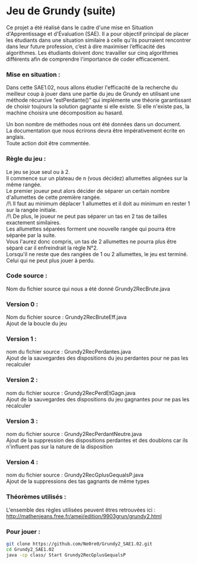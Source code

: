 # Jeu de Grundy (suite)

Ce projet a été réalisé dans le cadre d'une mise en Situation d'Apprentissage et d'Évaluation (SAE). Il a pour objectif principal de placer les étudiants dans une situation similaire à celle qu'ils pourraient rencontrer dans leur future profession, c’est à dire maximiser l’efficacité des algorithmes. Les étudiants doivent donc travailler sur cinq algorithmes différents afin de comprendre l'importance de coder efficacement.

### Mise en situation :   

Dans cette SAE1.02, nous allons étudier l'efficacité de la recherche du meilleur coup à jouer dans une partie du jeu de Grundy en utilisant une méthode récursive “estPerdante()” qui implémente une théorie garantissant de choisir toujours la solution gagnante si elle existe. Si elle n'existe pas, la machine choisira une décomposition au hasard. 
	
Un bon nombre de méthodes nous ont été données dans un document.  
La documentation que nous écrirons devra être impérativement écrite en anglais.  
Toute action doit être commentée.  

### Règle du jeu : 

Le jeu se joue seul ou à 2.  
Il commence sur un plateau de n (vous décidez) allumettes alignées sur la même rangée.  
Le premier joueur peut alors décider de séparer un certain nombre d'allumettes de cette première rangée.  
/!\ Il faut au minimum déplacer 1 allumettes et il doit au minimum en rester 1 sur la rangée initiale.  
/!\ De plus, le joueur ne peut pas séparer un tas en 2 tas de tailles exactement similaires.  
Les allumettes séparées forment une nouvelle rangée qui pourra être séparée par la suite.  
Vous l'aurez donc compris, un tas de 2 allumettes ne pourra plus être séparé car il enfreindrait la règle N°2.  
Lorsqu'il ne reste que des rangées de 1 ou 2 allumettes, le jeu est terminé.  
Celui qui ne peut plus jouer à perdu.  


###  Code source :   
Nom du fichier source qui nous a été donné Grundy2RecBrute.java  

### Version 0 : 
Nom du fichier source : Grundy2RecBruteEff.java  
Ajout de la boucle du jeu  

### Version 1 :
nom du fichier source : Grundy2RecPerdantes.java  
Ajout de la sauvegardes des dispositions du jeu perdantes pour ne pas les recalculer  

### Version 2 : 
nom du fichier source : Grundy2RecPerdEtGagn.java    
Ajout de la sauvegardes des dispositions du jeu gagnantes pour ne pas les recalculer  

### Version 3 : 
nom du fichier source : Grundy2RecPerdantNeutre.java  
Ajout de la suppression des dispositions perdantes et des doublons car ils n'influent pas sur la nature de la disposition  

### Version 4 : 
nom du fichier source : Grundy2RecGplusGequalsP.java  
Ajout de la suppressions des tas gagnants de même types   



### Théorèmes utilisés : 
L'ensemble des règles utilisées peuvent êtres retrouvées ici :   
http://mathenjeans.free.fr/amej/edition/9903grun/grundy2.html  


### Pour jouer : 
```bash
git clone https://github.com/Ne0re0/Grundy2_SAE1.02.git
cd Grundy2_SAE1.02
java -cp class/ Start Grundy2RecGplusGequalsP 
```


